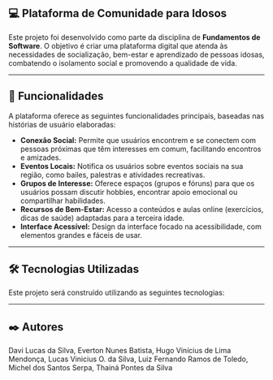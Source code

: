 ## 💻 Plataforma de Comunidade para Idosos

Este projeto foi desenvolvido como parte da disciplina de **Fundamentos de Software**. O objetivo é criar uma plataforma digital que atenda às necessidades de socialização, bem-estar e aprendizado de pessoas idosas, combatendo o isolamento social e promovendo a qualidade de vida.

-----

## 🚀 Funcionalidades

A plataforma oferece as seguintes funcionalidades principais, baseadas nas histórias de usuário elaboradas:

  * **Conexão Social:** Permite que usuários encontrem e se conectem com pessoas próximas que têm interesses em comum, facilitando encontros e amizades.
  * **Eventos Locais:** Notifica os usuários sobre eventos sociais na sua região, como bailes, palestras e atividades recreativas.
  * **Grupos de Interesse:** Oferece espaços (grupos e fóruns) para que os usuários possam discutir hobbies, encontrar apoio emocional ou compartilhar habilidades.
  * **Recursos de Bem-Estar:** Acesso a conteúdos e aulas online (exercícios, dicas de saúde) adaptadas para a terceira idade.
  * **Interface Acessível:** Design da interface focado na acessibilidade, com elementos grandes e fáceis de usar.

-----

## 🛠️ Tecnologias Utilizadas

Este projeto será construído utilizando as seguintes tecnologias:



-----

## ✒️ Autores

Davi Lucas da Silva,
Everton Nunes Batista,
Hugo Vinícius de Lima Mendonça,
Lucas Vinicius O. da Silva,
Luiz Fernando Ramos de Toledo,
Michel dos Santos Serpa,
Thainá Pontes da Silva
